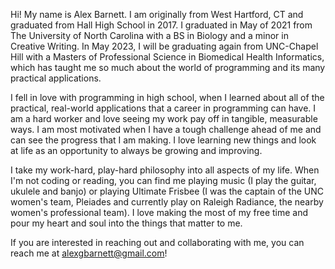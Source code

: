 Hi! My name is Alex Barnett. I am originally from West Hartford, CT and graduated from Hall High School in 2017. I graduated in May of 2021 from The University of North Carolina with a BS in Biology and a minor in Creative Writing. In May 2023, I will be graduating again from UNC-Chapel Hill with a Masters of Professional Science in Biomedical Health Informatics, which has taught me so much about the world of programming and its many practical applications.

I fell in love with programming in high school, when I learned about all of the practical, real-world applications that a career in programming can have. I am a hard worker and love seeing my work pay off in tangible, measurable ways. I am most motivated when I have a tough challenge ahead of me and can see the progress that I am making. I love learning new things and look at life as an opportunity to always be growing and improving.

I take my work-hard, play-hard philosophy into all aspects of my life. When I'm not coding or reading, you can find me playing music (I play the guitar, ukulele and banjo) or playing Ultimate Frisbee (I was the captain of the UNC women's team, Pleiades and currently play on Raleigh Radiance, the nearby women's professional team). I love making the most of my free time and pour my heart and soul into the things that matter to me.

If you are interested in reaching out and collaborating with me, you can reach me at alexgbarnett@gmail.com!

<!---
barnettalex99/barnettalex99 is a ✨ special ✨ repository because its `README.md` (this file) appears on your GitHub profile.
You can click the Preview link to take a look at your changes.
--->
